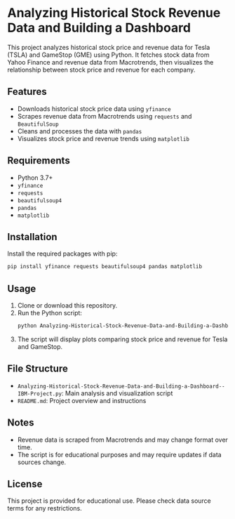 # Analyzing Historical Stock Revenue Data and Building a Dashboard

This project analyzes historical stock price and revenue data for Tesla (TSLA) and GameStop (GME) using Python. It fetches stock data from Yahoo Finance and revenue data from Macrotrends, then visualizes the relationship between stock price and revenue for each company.

## Features
- Downloads historical stock price data using `yfinance`
- Scrapes revenue data from Macrotrends using `requests` and `BeautifulSoup`
- Cleans and processes the data with `pandas`
- Visualizes stock price and revenue trends using `matplotlib`

## Requirements
- Python 3.7+
- `yfinance`
- `requests`
- `beautifulsoup4`
- `pandas`
- `matplotlib`

## Installation
Install the required packages with pip:

```bash
pip install yfinance requests beautifulsoup4 pandas matplotlib
```

## Usage
1. Clone or download this repository.
2. Run the Python script:
   ```bash
   python Analyzing-Historical-Stock-Revenue-Data-and-Building-a-Dashboard--IBM-Project.py
   ```
3. The script will display plots comparing stock price and revenue for Tesla and GameStop.

## File Structure
- `Analyzing-Historical-Stock-Revenue-Data-and-Building-a-Dashboard--IBM-Project.py`: Main analysis and visualization script
- `README.md`: Project overview and instructions

## Notes
- Revenue data is scraped from Macrotrends and may change format over time.
- The script is for educational purposes and may require updates if data sources change.

## License
This project is provided for educational use. Please check data source terms for any restrictions.
